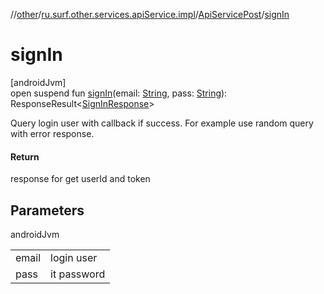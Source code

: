 //[other](../../../index.md)/[ru.surf.other.services.apiService.impl](../index.md)/[ApiServicePost](index.md)/[signIn](sign-in.md)

# signIn

[androidJvm]\
open suspend fun [signIn](sign-in.md)(email: [String](https://kotlinlang.org/api/latest/jvm/stdlib/kotlin/-string/index.html), pass: [String](https://kotlinlang.org/api/latest/jvm/stdlib/kotlin/-string/index.html)): ResponseResult&lt;[SignInResponse](../../ru.surf.other.data.responses/-sign-in-response/index.md)&gt;

Query login user with callback if success. For example use random query with error response.

#### Return

response for get userId and token

## Parameters

androidJvm

| | |
|---|---|
| email | login user |
| pass | it password |

